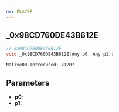 ```yaml
---
ns: PLAYER
---
```

## _0x98CD760DE43B612E

```c
// 0x98CD760DE43B612E
void _0x98CD760DE43B612E(Any p0, Any p1);
```

```
NativeDB Introduced: v1207
```

## Parameters
* **p0**:
* **p1**:
